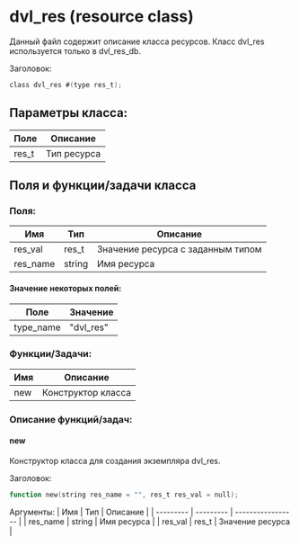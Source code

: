 # dvl_res (resource class)

Данный файл содержит описание класса ресурсов. Класс dvl_res используется только в dvl_res_db.

Заголовок:
```Verilog
class dvl_res #(type res_t);
```

## Параметры класса:

| Поле      | Описание      |
| --------- | ------------- |
| res_t     | Тип ресурса   |

## Поля и функции/задачи класса 

### Поля:
| Имя       | Тип       | Описание                          |
| --------- | --------- | --------------------------------- |
| res_val   | res_t     | Значение ресурса с заданным типом |
| res_name  | string    | Имя ресурса                       |

#### Значение некоторых полей:

| Поле      | Значение  |
| --------- | --------- |
| type_name | "dvl_res" |

### Функции/Задачи:
| Имя   | Описание              |
| ----- | --------------------- |
| new   | Конструктор класса    |

### Описание функций/задач:

#### new
Конструктор класса для создания экземпляра dvl_res.

Заголовок:
```Verilog
function new(string res_name = "", res_t res_val = null);
```

Аргументы:
| Имя       | Тип       | Описание          |
| --------- | --------- | ----------------- |
| res_name  | string    | Имя ресурса       |
| res_val   | res_t     | Значение ресурса  |
